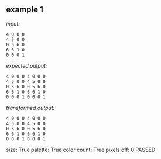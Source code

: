 
## example 1
*input:*
```
4 0 0 0
4 5 0 0
0 5 6 0
6 6 1 0
0 0 0 1
```
*expected output:*
```
4 0 0 0 4 0 0 0
4 5 0 0 4 5 0 0
0 5 6 0 0 5 6 0
6 6 1 0 6 6 1 0
0 0 0 1 0 0 0 1
```
*transformed output:*
```
4 0 0 0 4 0 0 0
4 5 0 0 4 5 0 0
0 5 6 0 0 5 6 0
6 6 1 0 6 6 1 0
0 0 0 1 0 0 0 1
```
size: True
palette: True
color count: True
pixels off: 0
PASSED
